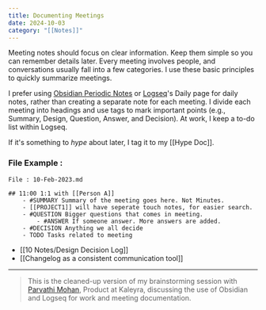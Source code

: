 ```yaml
---
title: Documenting Meetings
date: 2024-10-03
category: "[[Notes]]"
---
```

Meeting notes should focus on clear information. Keep them simple so you can remember details later. Every meeting involves people, and conversations usually fall into a few categories. I use these basic principles to quickly summarize meetings.

I prefer using [Obsidian Periodic Notes](https://github.com/liamcain/obsidian-periodic-notes) or [Logseq](https://logseq.com/)'s Daily page for daily notes, rather than creating a separate note for each meeting. I divide each meeting into headings and use tags to mark important points (e.g., Summary, Design, Question, Answer, and Decision). At work, I keep a to-do list within Logseq.

If it's something to *hype* about later, I tag it to my [[Hype Doc]]. 

### File Example : 
```
File : 10-Feb-2023.md

## 11:00 1:1 with [[Person A]]
	- #SUMMARY Summary of the meeting goes here. Not Minutes.
	- [[PROJECT1]] will have seperate touch notes, for easier search.
	- #QUESTION Bigger questions that comes in meeting. 
		- #ANSWER If someone answer. More answers are added.
	- #DECISION Anything we all decide 
	- TODO Tasks related to meeting

```

- [[10 Notes/Design Decision Log]]
- [[Changelog as a consistent communication tool]]

---
> This is the cleaned-up version of my brainstorming session with [Parvathi Mohan](https://www.linkedin.com/in/parvathimohan/), Product at Kaleyra, discussing the use of Obsidian and Logseq for work and meeting documentation.
